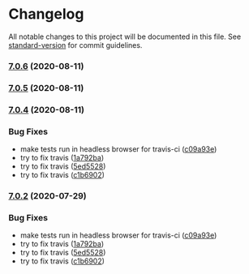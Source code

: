 # Changelog

All notable changes to this project will be documented in this file. See [standard-version](https://github.com/conventional-changelog/standard-version) for commit guidelines.

### [7.0.6](https://github.com/sclausen/ngx-mqtt/compare/v7.0.5...v7.0.6) (2020-08-11)

### [7.0.5](https://github.com/sclausen/ngx-mqtt/compare/v7.0.4...v7.0.5) (2020-08-11)

### [7.0.4](https://github.com/sclausen/ngx-mqtt/compare/v7.0.0...v7.0.4) (2020-08-11)


### Bug Fixes

* make tests run in headless browser for travis-ci ([c09a93e](https://github.com/sclausen/ngx-mqtt/commit/c09a93eec39c3337f6714805ce3efd9fcc910421))
* try to fix travis ([1a792ba](https://github.com/sclausen/ngx-mqtt/commit/1a792ba80deb093e42053e3b9ac5b6457537523d))
* try to fix travis ([5ed5528](https://github.com/sclausen/ngx-mqtt/commit/5ed552803d2c61c282a482f0fd227067dc5a60cb))
* try to fix travis ([c1b6902](https://github.com/sclausen/ngx-mqtt/commit/c1b690242f4774eafc21b9b07bbfb95d8806d87d))

### [7.0.2](https://github.com/sclausen/ngx-mqtt/compare/v6.13.2...v7.0.2) (2020-07-29)


### Bug Fixes

* make tests run in headless browser for travis-ci ([c09a93e](https://github.com/sclausen/ngx-mqtt/commit/c09a93eec39c3337f6714805ce3efd9fcc910421))
* try to fix travis ([1a792ba](https://github.com/sclausen/ngx-mqtt/commit/1a792ba80deb093e42053e3b9ac5b6457537523d))
* try to fix travis ([5ed5528](https://github.com/sclausen/ngx-mqtt/commit/5ed552803d2c61c282a482f0fd227067dc5a60cb))
* try to fix travis ([c1b6902](https://github.com/sclausen/ngx-mqtt/commit/c1b690242f4774eafc21b9b07bbfb95d8806d87d))
